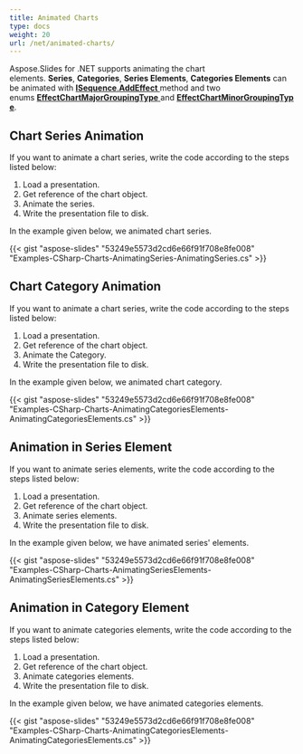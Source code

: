 ```yaml
---
title: Animated Charts
type: docs
weight: 20
url: /net/animated-charts/
---
```




Aspose.Slides for .NET supports animating the chart elements. **Series**, **Categories**, **Series Elements**, **Categories Elements** can be animated with [**ISequence**.**AddEffect** ](https://apireference.aspose.com/net/slides/aspose.slides.animation/isequence/methods/addeffect)method and two enums [**EffectChartMajorGroupingType** ](https://apireference.aspose.com/net/slides/aspose.slides.animation/effectchartmajorgroupingtype)and [**EffectChartMinorGroupingType**](https://apireference.aspose.com/net/slides/aspose.slides.animation/effectchartminorgroupingtype).
## **Chart Series Animation**
If you want to animate a chart series, write the code according to the steps listed below:

1. Load a presentation.
1. Get reference of the chart object.
1. Animate the series.
1. Write the presentation file to disk.

In the example given below, we animated chart series.

{{< gist "aspose-slides" "53249e5573d2cd6e66f91f708e8fe008" "Examples-CSharp-Charts-AnimatingSeries-AnimatingSeries.cs" >}}
## **Chart Category Animation**
If you want to animate a chart series, write the code according to the steps listed below:

1. Load a presentation.
1. Get reference of the chart object.
1. Animate the Category.
1. Write the presentation file to disk.

In the example given below, we animated chart category.

{{< gist "aspose-slides" "53249e5573d2cd6e66f91f708e8fe008" "Examples-CSharp-Charts-AnimatingCategoriesElements-AnimatingCategoriesElements.cs" >}}
## **Animation in Series Element**
If you want to animate series elements, write the code according to the steps listed below:

1. Load a presentation.
1. Get reference of the chart object.
1. Animate series elements.
1. Write the presentation file to disk.

In the example given below, we have animated series' elements.

{{< gist "aspose-slides" "53249e5573d2cd6e66f91f708e8fe008" "Examples-CSharp-Charts-AnimatingSeriesElements-AnimatingSeriesElements.cs" >}}
## **Animation in Category Element**
If you want to animate categories elements, write the code according to the steps listed below:

1. Load a presentation.
1. Get reference of the chart object.
1. Animate categories elements.
1. Write the presentation file to disk.

In the example given below, we have animated categories elements.

{{< gist "aspose-slides" "53249e5573d2cd6e66f91f708e8fe008" "Examples-CSharp-Charts-AnimatingCategoriesElements-AnimatingCategoriesElements.cs" >}}
